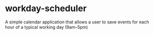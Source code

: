 # workday-scheduler
A simple calendar application that allows a user to save events for each hour of a typical working day (9am–5pm)
